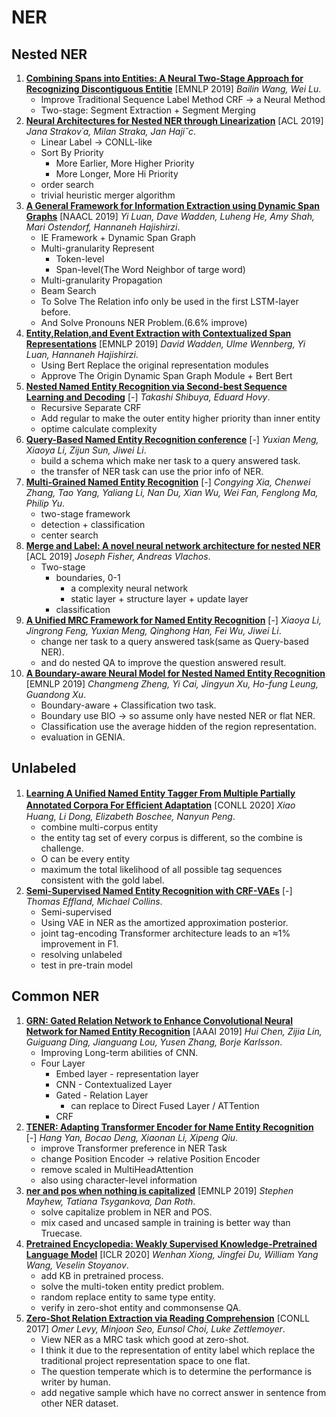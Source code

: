 # NER

## Nested NER

1. [**Combining Spans into Entities: A Neural Two-Stage Approach for Recognizing Discontiguous Entitie**](https://github.com/iofu728/PaperRead/blob/master/paper/NLP/NER/CombingSpansintoEntities.pdf) [EMNLP 2019] _Bailin Wang, Wei Lu_.
   - Improve Traditional Sequence Label Method CRF -> a Neural Method
   - Two-stage: Segment Extraction + Segment Merging
2. [**Neural Architectures for Nested NER through Linearization**](https://github.com/iofu728/PaperRead/blob/master/paper/NLP/NER/LinearizationNestNER.pdf) [ACL 2019] _Jana Strakov´a, Milan Straka, Jan Hajiˇc_.
   - Linear Label -> CONLL-like
   - Sort By Priority
     - More Earlier, More Higher Priority
     - More Longer, More Hi Priority
   - order search
   - trivial heuristic merger algorithm
3. [**A General Framework for Information Extraction using Dynamic Span Graphs**](https://github.com/iofu728/PaperRead/blob/master/paper/NLP/NER/DyGIE.pdf) [NAACL 2019] _Yi Luan, Dave Wadden, Luheng He, Amy Shah, Mari Ostendorf, Hannaneh Hajishirzi_.
   - IE Framework + Dynamic Span Graph
   - Multi-granularity Represent
     - Token-level
     - Span-level(The Word Neighbor of targe word)
   - Multi-granularity Propagation
   - Beam Search
   - To Solve The Relation info only be used in the first LSTM-layer before.
   - And Solve Pronouns NER Problem.(6.6% improve)
4. [**Entity,Relation,and Event Extraction with Contextualized Span Representations**](https://github.com/iofu728/PaperRead/blob/master/paper/NLP/NER/DyGIE++.pdf) [EMNLP 2019] _David Wadden, Ulme Wennberg, Yi Luan, Hannaneh Hajishirzi_.
   - Using Bert Replace the original representation modules
   - Approve The Origin Dynamic Span Graph Module + Bert Bert
5. [**Nested Named Entity Recognition via Second-best Sequence Learning and Decoding**](https://github.com/iofu728/PaperRead/blob/master/paper/NLP/NER/SecondBestCRF.pdf) [-] _Takashi Shibuya, Eduard Hovy_.
   - Recursive Separate CRF
   - Add regular to make the outer entity higher priority than inner entity
   - optime calculate complexity
6. [**Query-Based Named Entity Recognition conference**](https://github.com/iofu728/PaperRead/blob/master/paper/NLP/NER/QueryBaseNER.pdf) [-] _Yuxian Meng, Xiaoya Li, Zijun Sun, Jiwei Li_.
   - build a schema which make ner task to a query answered task.
   - the transfer of NER task can use the prior info of NER.
7. [**Multi-Grained Named Entity Recognition**](https://github.com/iofu728/PaperRead/blob/master/paper/NLP/NER/MultiGrainedNER.pdf) [-] _Congying Xia, Chenwei Zhang, Tao Yang, Yaliang Li, Nan Du, Xian Wu, Wei Fan, Fenglong Ma, Philip Yu_.
   - two-stage framework
   - detection + classification
   - center search
8. [**Merge and Label: A novel neural network architecture for nested NER**](https://github.com/iofu728/PaperRead/blob/master/paper/NLP/NER/MergeAndLabel.pdf) [ACL 2019] _Joseph Fisher, Andreas Vlachos_.
   - Two-stage
     - boundaries, 0-1
       - a complexity neural network
       - static layer + structure layer + update layer
     - classification
9. [**A Unified MRC Framework for Named Entity Recognition**](https://github.com/iofu728/PaperRead/blob/master/paper/NLP/NER/MRCNER.pdf) [-] _Xiaoya Li, Jingrong Feng, Yuxian Meng, Qinghong Han, Fei Wu, Jiwei Li_.
   - change ner task to a query answered task(same as Query-based NER).
   - and do nested QA to improve the question answered result.
10. [**A Boundary-aware Neural Model for Nested Named Entity Recognition**](https://github.com/iofu728/PaperRead/blob/master/paper/NLP/NER/Boundary-awareNestedNER.pdf) [EMNLP 2019] _Changmeng Zheng, Yi Cai, Jingyun Xu, Ho-fung Leung, Guandong Xu_.
    - Boundary-aware + Classification two task.
    - Boundary use BIO -> so assume only have nested NER or flat NER.
    - Classification use the average hidden of the region representation.
    - evaluation in GENIA.

## Unlabeled

1. [**Learning A Uniﬁed Named Entity Tagger From Multiple Partially Annotated Corpora For Efﬁcient Adaptation**](https://github.com/iofu728/PaperRead/blob/master/paper/NLP/NER/UnifiedNETagger.pdf) [CONLL 2020] _Xiao Huang, Li Dong, Elizabeth Boschee, Nanyun Peng_.
   - combine multi-corpus entity
   - the entity tag set of every corpus is different, so the combine is challenge.
   - O can be every entity
   - maximum the total likelihood of all possible tag sequences consistent with the gold label.
2. [**Semi-Supervised Named Entity Recognition with CRF-VAEs**](https://github.com/iofu728/PaperRead/blob/master/paper/NLP/NER/CrfVAEInNER.pdf) [-] _Thomas Effland, Michael Collins_.
   - Semi-supervised
   - Using VAE in NER as the amortized approximation posterior.
   - joint tag-encoding Transformer architecture leads to an ≈1% improvement in F1.
   - resolving unlabeled
   - test in pre-train model

## Common NER

1. [**GRN: Gated Relation Network to Enhance Convolutional Neural Network for Named Entity Recognition**](https://github.com/iofu728/PaperRead/blob/master/paper/NLP/NER/GRN.pdf) [AAAI 2019] _Hui Chen, Zijia Lin, Guiguang Ding, Jianguang Lou, Yusen Zhang, Borje Karlsson_.
   - Improving Long-term abilities of CNN.
   - Four Layer
     - Embed layer - representation layer
     - CNN - Contextualized Layer
     - Gated - Relation Layer
       - can replace to Direct Fused Layer / ATTention
     - CRF
2. [**TENER: Adapting Transformer Encoder for Name Entity Recognition**](https://github.com/iofu728/PaperRead/blob/master/paper/NLP/NER/TENER.pdf) [-] _Hang Yan, Bocao Deng, Xiaonan Li, Xipeng Qiu_.
   - improve Transformer preference in NER Task
   - change Position Encoder -> relative Position Encoder
   - remove scaled in MultiHeadAttention
   - also using character-level information
3. [**ner and pos when nothing is capitalized**](https://github.com/iofu728/PaperRead/blob/master/paper/NLP/NER/NER&POS.pdf) [EMNLP 2019] _Stephen Mayhew, Tatiana Tsygankova, Dan Roth_.
   - solve capitalize problem in NER and POS.
   - mix cased and uncased sample in training is better way than Truecase.
4. [**Pretrained Encyclopedia: Weakly Supervised Knowledge-Pretrained Language Model**](https://github.com/iofu728/PaperRead/blob/master/paper/NLP/NER/PredictingDSusingDistantSupervisionFromSentiment.pdf) [ICLR 2020] _Wenhan Xiong, Jingfei Du, William Yang Wang, Veselin Stoyanov_.
   - add KB in pretrained process.
   - solve the multi-token entity predict problem.
   - random replace entity to same type entity.
   - verify in zero-shot entity and commonsense QA.
5. [**Zero-Shot Relation Extraction via Reading Comprehension**](https://github.com/iofu728/PaperRead/blob/master/paper/NLP/NER/ZeroShotMRC.pdf) [CONLL 2017] _Omer Levy, Minjoon Seo, Eunsol Choi, Luke Zettlemoyer_.
   - View NER as a MRC task which good at zero-shot.
   - I think it due to the representation of entity label which replace the traditional project representation space to one flat.
   - The question temperate which is to determine the performance is writer by human.
   - add negative sample which have no correct answer in sentence from other NER dataset.
